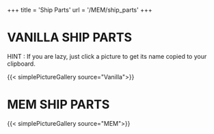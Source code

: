 +++
title = 'Ship Parts'
url = '/MEM/ship_parts'
+++

# VANILLA SHIP PARTS

HINT : If you are lazy, just click a picture to get its name copied to your clipboard.

{{< simplePictureGallery source="Vanilla">}}

# MEM SHIP PARTS

{{< simplePictureGallery source="MEM">}}